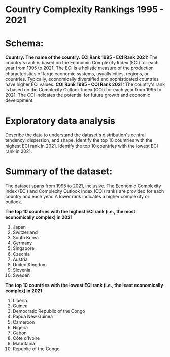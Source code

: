 # Country Complexity Rankings 1995 - 2021

# Schema:

**Country: The name of the country.**
**ECI Rank 1995 - ECI Rank 2021:** The country's rank is based on the Economic Complexity Index (ECI) for each year from 1995 to 2021. The ECI is a holistic measure of the production characteristics of large economic systems, usually cities, regions, or countries. Typically, economically diversified and sophisticated countries have higher ECI values.
**COI Rank 1995 - COI Rank 2021:** The country's rank is based on the Complexity Outlook Index (COI) for each year from 1995 to 2021. The COI indicates the potential for future growth and economic development.

# Exploratory data analysis

 Describe the data to understand the dataset's distribution's central tendency, dispersion, and shape.
Identify the top 10 countries with the highest ECI rank in 2021.
Identify the top 10 countries with the lowest ECI rank in 2021.


# Summary of the dataset:

The dataset spans from 1995 to 2021, inclusive.
The Economic Complexity Index (ECI) and Complexity Outlook Index (COI) ranks are provided for each country and each year. A lower rank indicates a higher complexity or outlook.

**The top 10 countries with the highest ECI rank (i.e., the most economically complex) in 2021** 

1. Japan
2. Switzerland
3. South Korea
4. Germany
5. Singapore
6. Czechia
7. Austria
8. United Kingdom
9. Slovenia
10. Sweden

**The top 10 countries with the lowest ECI rank (i.e., the least economically complex) in 2021**

1. Liberia
2. Guinea
3. Democratic Republic of the Congo
4. Papua New Guinea
5. Cameroon
6. Nigeria
7. Gabon
8. Côte d'Ivoire
9. Mauritania
10. Republic of the Congo


